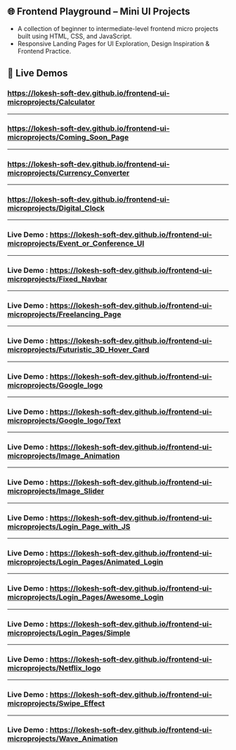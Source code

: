 ## 🌐 Frontend Playground – Mini UI Projects

- A collection of beginner to intermediate-level frontend micro projects built using HTML, CSS, and JavaScript. <br>
- Responsive Landing Pages for UI Exploration, Design Inspiration & Frontend Practice.

## 🚀 Live Demos 

### https://lokesh-soft-dev.github.io/frontend-ui-microprojects/Calculator <br>
---
### https://lokesh-soft-dev.github.io/frontend-ui-microprojects/Coming_Soon_Page <br>
---
### https://lokesh-soft-dev.github.io/frontend-ui-microprojects/Currency_Converter <br>
---
### https://lokesh-soft-dev.github.io/frontend-ui-microprojects/Digital_Clock <br>
---
### Live Demo : https://lokesh-soft-dev.github.io/frontend-ui-microprojects/Event_or_Conference_UI <br>
---
### Live Demo : https://lokesh-soft-dev.github.io/frontend-ui-microprojects/Fixed_Navbar <br>
---
### Live Demo : https://lokesh-soft-dev.github.io/frontend-ui-microprojects/Freelancing_Page <br>
---
### Live Demo : https://lokesh-soft-dev.github.io/frontend-ui-microprojects/Futuristic_3D_Hover_Card <br>
---
### Live Demo : https://lokesh-soft-dev.github.io/frontend-ui-microprojects/Google_logo <br>
---
### Live Demo : https://lokesh-soft-dev.github.io/frontend-ui-microprojects/Google_logo/Text <br>
---
### Live Demo : https://lokesh-soft-dev.github.io/frontend-ui-microprojects/Image_Animation <br>
---
### Live Demo : https://lokesh-soft-dev.github.io/frontend-ui-microprojects/Image_Slider <br>
---
### Live Demo : https://lokesh-soft-dev.github.io/frontend-ui-microprojects/Login_Page_with_JS <br>
---
### Live Demo : https://lokesh-soft-dev.github.io/frontend-ui-microprojects/Login_Pages/Animated_Login <br>
---
### Live Demo : https://lokesh-soft-dev.github.io/frontend-ui-microprojects/Login_Pages/Awesome_Login <br>
---
### Live Demo : https://lokesh-soft-dev.github.io/frontend-ui-microprojects/Login_Pages/Simple <br>
---
### Live Demo : https://lokesh-soft-dev.github.io/frontend-ui-microprojects/Netflix_logo <br>
---
### Live Demo : https://lokesh-soft-dev.github.io/frontend-ui-microprojects/Swipe_Effect <br>
---
### Live Demo : https://lokesh-soft-dev.github.io/frontend-ui-microprojects/Wave_Animation <br>

